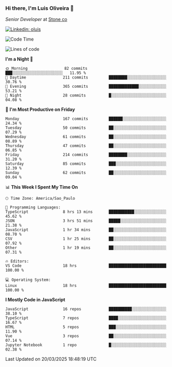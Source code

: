 ### Hi there, I'm Luis Oliveira 👋
*Senior Developer* at [Stone co](https://www.stone.com.br)  

[![Linkedin: oluis](https://img.shields.io/badge/-ooluis-blue?style=flat-square&logo=Linkedin&logoColor=white&link=https://www.linkedin.com/in/ooluis)](https://www.linkedin.com/in/ooluis/)

<!--START_SECTION:waka-->
![Code Time](http://img.shields.io/badge/Code%20Time-4%2C665%20hrs%2053%20mins-blue)

![Lines of code](https://img.shields.io/badge/From%20Hello%20World%20I%27ve%20Written-361.2%20thousand%20lines%20of%20code-blue)

**I'm a Night 🦉** 

```text
🌞 Morning                82 commits          ███░░░░░░░░░░░░░░░░░░░░░░   11.95 % 
🌆 Daytime                211 commits         ████████░░░░░░░░░░░░░░░░░   30.76 % 
🌃 Evening                365 commits         █████████████░░░░░░░░░░░░   53.21 % 
🌙 Night                  28 commits          █░░░░░░░░░░░░░░░░░░░░░░░░   04.08 % 
```
📅 **I'm Most Productive on Friday** 

```text
Monday                   167 commits         ██████░░░░░░░░░░░░░░░░░░░   24.34 % 
Tuesday                  50 commits          ██░░░░░░░░░░░░░░░░░░░░░░░   07.29 % 
Wednesday                61 commits          ██░░░░░░░░░░░░░░░░░░░░░░░   08.89 % 
Thursday                 47 commits          ██░░░░░░░░░░░░░░░░░░░░░░░   06.85 % 
Friday                   214 commits         ████████░░░░░░░░░░░░░░░░░   31.20 % 
Saturday                 85 commits          ███░░░░░░░░░░░░░░░░░░░░░░   12.39 % 
Sunday                   62 commits          ██░░░░░░░░░░░░░░░░░░░░░░░   09.04 % 
```


📊 **This Week I Spent My Time On** 

```text
🕑︎ Time Zone: America/Sao_Paulo

💬 Programming Languages: 
TypeScript               8 hrs 13 mins       ███████████░░░░░░░░░░░░░░   45.62 % 
JSON                     3 hrs 51 mins       █████░░░░░░░░░░░░░░░░░░░░   21.38 % 
JavaScript               1 hr 34 mins        ██░░░░░░░░░░░░░░░░░░░░░░░   08.70 % 
CSV                      1 hr 25 mins        ██░░░░░░░░░░░░░░░░░░░░░░░   07.92 % 
Other                    1 hr 19 mins        ██░░░░░░░░░░░░░░░░░░░░░░░   07.31 % 

🔥 Editors: 
VS Code                  18 hrs              █████████████████████████   100.00 % 

💻 Operating System: 
Linux                    18 hrs              █████████████████████████   100.00 % 
```

**I Mostly Code in JavaScript** 

```text
JavaScript               16 repos            ██████████░░░░░░░░░░░░░░░   38.10 % 
TypeScript               7 repos             ████░░░░░░░░░░░░░░░░░░░░░   16.67 % 
HTML                     5 repos             ███░░░░░░░░░░░░░░░░░░░░░░   11.90 % 
Vue                      3 repos             ██░░░░░░░░░░░░░░░░░░░░░░░   07.14 % 
Jupyter Notebook         1 repo              █░░░░░░░░░░░░░░░░░░░░░░░░   02.38 % 
```




 Last Updated on 20/03/2025 18:48:19 UTC
<!--END_SECTION:waka-->

